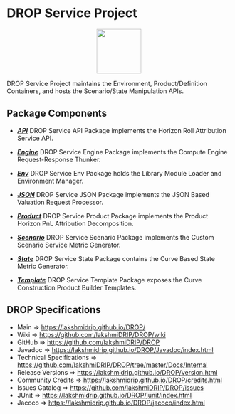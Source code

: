 # DROP Service Project

<p align="center"><img src="https://github.com/lakshmiDRIP/DROP/blob/master/DRIP_Logo.gif?raw=true" width="100"></p>

DROP Service Project maintains the Environment, Product/Definition Containers, and hosts the Scenario/State
	Manipulation APIs.


## Package Components

 * [***API***](https://github.com/lakshmiDRIP/DROP/tree/master/src/main/java/org/drip/service/api)
 DROP Service API Package implements the Horizon Roll Attribution Service API.

 * [***Engine***](https://github.com/lakshmiDRIP/DROP/tree/master/src/main/java/org/drip/service/engine)
 DROP Service Engine Package implements the Compute Engine Request-Response Thunker.

 * [***Env***](https://github.com/lakshmiDRIP/DROP/tree/master/src/main/java/org/drip/service/env)
 DROP Service Env Package holds the Library Module Loader and Environment Manager.

 * [***JSON***](https://github.com/lakshmiDRIP/DROP/tree/master/src/main/java/org/drip/service/json)
 DROP Service JSON Package implements the JSON Based Valuation Request Processor.

 * [***Product***](https://github.com/lakshmiDRIP/DROP/tree/master/src/main/java/org/drip/service/product)
 DROP Service Product Package implements the Product Horizon PnL Attribution Decomposition.

 * [***Scenario***](https://github.com/lakshmiDRIP/DROP/tree/master/src/main/java/org/drip/service/scenario)
 DROP Service Scenario Package implements the Custom Scenario Service Metric Generator.

 * [***State***](https://github.com/lakshmiDRIP/DROP/tree/master/src/main/java/org/drip/service/state)
 DROP Service State Package contains the Curve Based State Metric Generator.

 * [***Template***](https://github.com/lakshmiDRIP/DROP/tree/master/src/main/java/org/drip/service/template)
 DROP Service Template Package exposes the Curve Construction Product Builder Templates.


## DROP Specifications

 * Main                     => https://lakshmidrip.github.io/DROP/
 * Wiki                     => https://github.com/lakshmiDRIP/DROP/wiki
 * GitHub                   => https://github.com/lakshmiDRIP/DROP
 * Javadoc                  => https://lakshmidrip.github.io/DROP/Javadoc/index.html
 * Technical Specifications => https://github.com/lakshmiDRIP/DROP/tree/master/Docs/Internal
 * Release Versions         => https://lakshmidrip.github.io/DROP/version.html
 * Community Credits        => https://lakshmidrip.github.io/DROP/credits.html
 * Issues Catalog           => https://github.com/lakshmiDRIP/DROP/issues
 * JUnit                    => https://lakshmidrip.github.io/DROP/junit/index.html
 * Jacoco                   => https://lakshmidrip.github.io/DROP/jacoco/index.html
